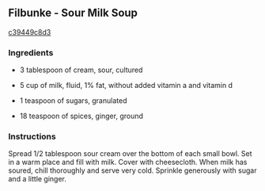 ## Filbunke - Sour Milk Soup

[c39449c8d3](http://www.food.com/recipe/filbunke-sour-milk-soup-225511)

### Ingredients

 - 3 tablespoon of cream, sour, cultured

 - 5 cup of milk, fluid, 1% fat, without added vitamin a and vitamin d

 - 1 teaspoon of sugars, granulated

 - 18 teaspoon of spices, ginger, ground

### Instructions

Spread 1/2 tablespoon sour cream over the bottom of each small bowl. Set in a warm place and fill with milk. Cover with cheesecloth. When milk has soured, chill thoroughly and serve very cold. Sprinkle generously with sugar and a little ginger.